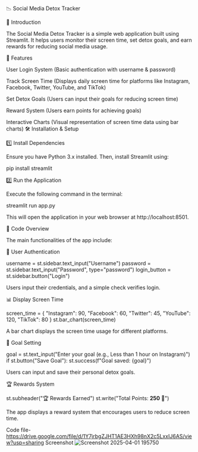 📉 Social Media Detox Tracker

🚀 Introduction

The Social Media Detox Tracker is a simple web application built using Streamlit. It helps users monitor their screen time, set detox goals, and earn rewards for reducing social media usage.

🎯 Features

User Login System (Basic authentication with username & password)

Track Screen Time (Displays daily screen time for platforms like Instagram, Facebook, Twitter, YouTube, and TikTok)

Set Detox Goals (Users can input their goals for reducing screen time)

Reward System (Users earn points for achieving goals)

Interactive Charts (Visual representation of screen time data using bar charts)
🛠️ Installation & Setup

1️⃣ Install Dependencies

Ensure you have Python 3.x installed. Then, install Streamlit using:

pip install streamlit

2️⃣ Run the Application

Execute the following command in the terminal:

streamlit run app.py

This will open the application in your web browser at http://localhost:8501.

📝 Code Overview

The main functionalities of the app include:

🔐 User Authentication

username = st.sidebar.text_input("Username")
password = st.sidebar.text_input("Password", type="password")
login_button = st.sidebar.button("Login")

Users input their credentials, and a simple check verifies login.

📊 Display Screen Time

screen_time = {
    "Instagram": 90,
    "Facebook": 60,
    "Twitter": 45,
    "YouTube": 120,
    "TikTok": 80
}
st.bar_chart(screen_time)

A bar chart displays the screen time usage for different platforms.

🎯 Goal Setting

goal = st.text_input("Enter your goal (e.g., Less than 1 hour on Instagram)")
if st.button("Save Goal"):
    st.success(f"Goal saved: {goal}")

Users can input and save their personal detox goals.

🏆 Rewards System

st.subheader("🏆 Rewards Earned")
st.write("Total Points: **250** 🎉")

The app displays a reward system that encourages users to reduce screen time.

Code file- https://drive.google.com/file/d/1Y7jrbgZJHT1AE3HXh98nX2c5LxxIJ6AS/view?usp=sharing
Screenshot
![Screenshot 2025-04-01 195750](https://github.com/user-attachments/assets/069a9ab1-5f6c-4646-abfc-565774face7a)
